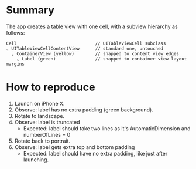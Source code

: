 # Summary

The app creates a table view with one cell, with a subview hierarchy as follows:
```
Cell                              // UITableViewCell subclass
⌞ UITableViewCellContentView      // standard one, untouched
  ⌞ ContainerView (yellow)        // snapped to content view edges
    ⌞ Label (green)               // snapped to container view layout margins
```

# How to reproduce

1. Launch on iPhone X.
2. Observe: label has no extra padding (green background).
3. Rotate to landscape.
4. Observe: label is truncated
   - Expected: label should take two lines as it's AutomaticDimension and numberOfLines = 0
5. Rotate back to portrait.
6. Observe: label gets extra top and bottom padding
   - Expected: label should have no extra padding, like just after launching.

